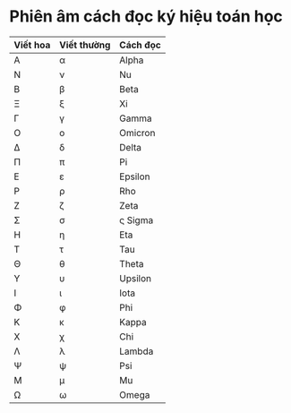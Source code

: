 # Phiên âm cách đọc ký hiệu toán học

|   Viết hoa| Viết thường   | Cách đọc   |
|---|---|---|
|Α |α|Alpha|
|Ν|ν   |Nu   |
|Β|β|	Beta	|
|Ξ|ξ|	Xi|
|Γ|γ|	Gamma	|
|Ο|ο|	Omicron|
|Δ|δ|	Delta	|
|Π|π|	Pi|
|Ε|ε|	Epsilon	|
|Ρ|ρ|	Rho|
|Ζ|ζ|	Zeta	|
|Σ|σ|ς	Sigma|
|Η|η|	Eta	|
|Τ|τ|	Tau|
|Θ|θ|	Theta	|
|Υ|υ|	Upsilon|
|Ι|ι|Iota	|
|Φ|φ|	Phi|
|Κ|κ|	Kappa	|
|Χ|χ|Chi|
|Λ|λ|Lambda	|
|Ψ|ψ|	Psi|
|Μ|μ|	Mu	|
|Ω|ω|	Omega|